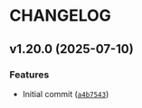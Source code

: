 # CHANGELOG

<!-- version list -->

## v1.20.0 (2025-07-10)

### Features

- Initial commit
  ([`a4b7543`](https://github.com/intel/mfd-dmesg/commit/a4b75439e0d215f8486f2ed5b8dc4c6b78ad23ba))

